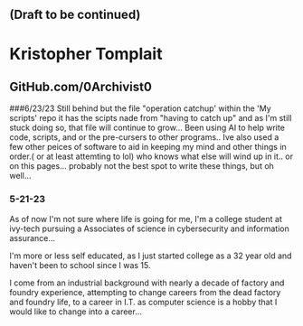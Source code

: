 ## (Draft to be continued)
# Kristopher Tomplait
## GitHub.com/0Archivist0

###6/23/23
Still behind but the file "operation catchup' within the 'My scripts' repo it has the scipts nade from "having to catch up" and as I'm still stuck doing so, that file will continue to grow... Been using AI to help write code, scripts, and or the pre-cursers to other programs.. 
Ive also used a few other peices of software to aid in keeping my mind and other things in order.( or at least attemting to lol)
who knows what else will wind up in it.. or on this pages... 
probably not the best spot to write these things, but oh well...


### 5-21-23
As of now I'm not sure where life is going for me, 
I'm a college student at ivy-tech pursuing a Associates of science in cybersecurity and information assurance...

I'm more or less self educated, as I just started college as a 32 year old and haven't been to school since I was 15. 

I come from an industrial background with nearly a decade of factory and foundry experience, attempting to change careers from the dead factory and foundry life, to a career in I.T. as computer science is a hobby that I would like to change into a career...

